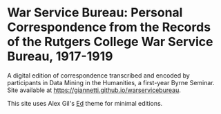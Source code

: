 # War Service Bureau: Personal Correspondence from the Records of the Rutgers College War Service Bureau, 1917-1919


A digital edition of correspondence transcribed and encoded by participants in Data Mining in the Humanities, a first-year Byrne Seminar. Site available at <https://giannetti.github.io/warservicebureau>.

This site uses Alex Gil's [Ed](http://minicomp.github.io/ed/) theme for minimal editions. 
